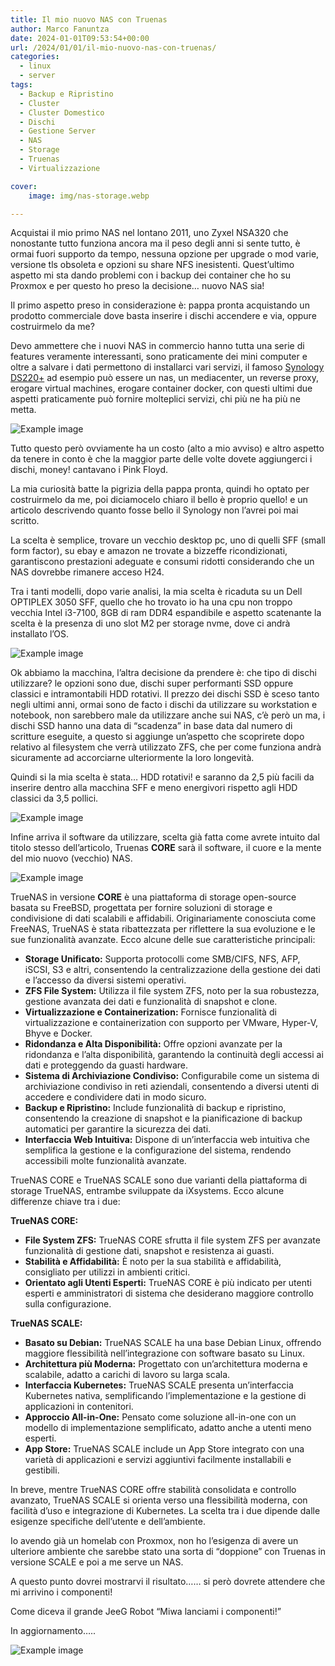 ```yaml
---
title: Il mio nuovo NAS con Truenas
author: Marco Fanuntza
date: 2024-01-01T09:53:54+00:00
url: /2024/01/01/il-mio-nuovo-nas-con-truenas/
categories:
  - linux
  - server
tags:
  - Backup e Ripristino
  - Cluster
  - Cluster Domestico
  - Dischi
  - Gestione Server
  - NAS
  - Storage
  - Truenas
  - Virtualizzazione

cover:
    image: img/nas-storage.webp

---
```


Acquistai il mio primo NAS nel lontano 2011, uno Zyxel NSA320 che nonostante tutto funziona ancora ma il peso degli anni si sente tutto, è ormai fuori supporto da tempo, nessuna opzione per upgrade o mod varie, versione tls obsoleta e opzioni su share NFS inesistenti. Quest&#8217;ultimo aspetto mi sta dando problemi con i backup dei container che ho su Proxmox e per questo ho preso la decisione&#8230; nuovo NAS sia!

Il primo aspetto preso in considerazione è: pappa pronta acquistando un prodotto commerciale dove basta inserire i dischi accendere e via, oppure costruirmelo da me?

Devo ammettere che i nuovi NAS in commercio hanno tutta una serie di features veramente interessanti, sono praticamente dei mini computer e oltre a salvare i dati permettono di installarci vari servizi, il famoso [Synology DS220+](https://amzn.to/3TL6UMe) ad esempio può essere un nas, un mediacenter, un reverse proxy, erogare virtual machines, erogare container docker, con questi ultimi due aspetti praticamente può fornire molteplici servizi, chi più ne ha più ne metta.


![Example image](/img/heading.webp)

Tutto questo però ovviamente ha un costo (alto a mio avviso) e altro aspetto da tenere in conto è che la maggior parte delle volte dovete aggiungerci i dischi, money! cantavano i Pink Floyd.

La mia curiosità batte la pigrizia della pappa pronta, quindi ho optato per costruirmelo da me, poi diciamocelo chiaro il bello è proprio quello! e un articolo descrivendo quanto fosse bello il Synology non l&#8217;avrei poi mai scritto.

La scelta è semplice, trovare un vecchio desktop pc, uno di quelli SFF (small form factor), su ebay e amazon ne trovate a bizzeffe ricondizionati, garantiscono prestazioni adeguate e consumi ridotti considerando che un NAS dovrebbe rimanere acceso H24.

Tra i tanti modelli, dopo varie analisi, la mia scelta è ricaduta su un Dell OPTIPLEX 3050 SFF, quello che ho trovato io ha una cpu non troppo vecchia Intel i3-7100, 8GB di ram DDR4 espandibile e aspetto scatenante la scelta è la presenza di uno slot M2 per storage nvme, dove ci andrà installato l&#8217;OS.

![Example image](/img/server-nas.webp)

Ok abbiamo la macchina, l&#8217;altra decisione da prendere è: che tipo di dischi utilizzare? le opzioni sono due, dischi super performanti SSD oppure classici e intramontabili HDD rotativi. Il prezzo dei dischi SSD è sceso tanto negli ultimi anni, ormai sono de facto i dischi da utilizzare su workstation e notebook, non sarebbero male da utilizzare anche sui NAS, c&#8217;è però un ma, i dischi SSD hanno una data di &#8220;scadenza&#8221; in base data dal numero di scritture eseguite, a questo si aggiunge un&#8217;aspetto che scoprirete dopo relativo al filesystem che verrà utilizzato ZFS, che per come funziona andrà sicuramente ad accorciarne ulteriormente la loro longevità.

Quindi si la mia scelta è stata&#8230; HDD rotativi! e saranno da 2,5 più facili da inserire dentro alla macchina SFF e meno energivori rispetto agli HDD classici da 3,5 pollici.

![Example image](/img/hdd-dischi.webp)

Infine arriva il software da utilizzare, scelta già fatta come avrete intuito dal titolo stesso dell&#8217;articolo, Truenas **CORE** sarà il software, il cuore e la mente del mio nuovo (vecchio) NAS.

![Example image](/img/truenas-logo-color.webp)

TrueNAS in versione **CORE** è una piattaforma di storage open-source basata su FreeBSD, progettata per fornire soluzioni di storage e condivisione di dati scalabili e affidabili. Originariamente conosciuta come FreeNAS, TrueNAS è stata ribattezzata per riflettere la sua evoluzione e le sue funzionalità avanzate. Ecco alcune delle sue caratteristiche principali:

  * **Storage Unificato:** Supporta protocolli come SMB/CIFS, NFS, AFP, iSCSI, S3 e altri, consentendo la centralizzazione della gestione dei dati e l&#8217;accesso da diversi sistemi operativi.
  * **ZFS File System:** Utilizza il file system ZFS, noto per la sua robustezza, gestione avanzata dei dati e funzionalità di snapshot e clone.
  * **Virtualizzazione e Containerization:** Fornisce funzionalità di virtualizzazione e containerization con supporto per VMware, Hyper-V, Bhyve e Docker.
  * **Ridondanza e Alta Disponibilità:** Offre opzioni avanzate per la ridondanza e l&#8217;alta disponibilità, garantendo la continuità degli accessi ai dati e proteggendo da guasti hardware.
  * **Sistema di Archiviazione Condiviso:** Configurabile come un sistema di archiviazione condiviso in reti aziendali, consentendo a diversi utenti di accedere e condividere dati in modo sicuro.
  * **Backup e Ripristino:** Include funzionalità di backup e ripristino, consentendo la creazione di snapshot e la pianificazione di backup automatici per garantire la sicurezza dei dati.
  * **Interfaccia Web Intuitiva:** Dispone di un&#8217;interfaccia web intuitiva che semplifica la gestione e la configurazione del sistema, rendendo accessibili molte funzionalità avanzate.

TrueNAS CORE e TrueNAS SCALE sono due varianti della piattaforma di storage TrueNAS, entrambe sviluppate da iXsystems. Ecco alcune differenze chiave tra i due:

**TrueNAS CORE:**

  * **File System ZFS:** TrueNAS CORE sfrutta il file system ZFS per avanzate funzionalità di gestione dati, snapshot e resistenza ai guasti.
  * **Stabilità e Affidabilità:** È noto per la sua stabilità e affidabilità, consigliato per utilizzi in ambienti critici.
  * **Orientato agli Utenti Esperti:** TrueNAS CORE è più indicato per utenti esperti e amministratori di sistema che desiderano maggiore controllo sulla configurazione.

**TrueNAS SCALE:**

  * **Basato su Debian:** TrueNAS SCALE ha una base Debian Linux, offrendo maggiore flessibilità nell&#8217;integrazione con software basato su Linux.
  * **Architettura più Moderna:** Progettato con un&#8217;architettura moderna e scalabile, adatto a carichi di lavoro su larga scala.
  * **Interfaccia Kubernetes:** TrueNAS SCALE presenta un&#8217;interfaccia Kubernetes nativa, semplificando l&#8217;implementazione e la gestione di applicazioni in contenitori.
  * **Approccio All-in-One:** Pensato come soluzione all-in-one con un modello di implementazione semplificato, adatto anche a utenti meno esperti.
  * **App Store:** TrueNAS SCALE include un App Store integrato con una varietà di applicazioni e servizi aggiuntivi facilmente installabili e gestibili.

In breve, mentre TrueNAS CORE offre stabilità consolidata e controllo avanzato, TrueNAS SCALE si orienta verso una flessibilità moderna, con facilità d&#8217;uso e integrazione di Kubernetes. La scelta tra i due dipende dalle esigenze specifiche dell&#8217;utente e dell&#8217;ambiente.

Io avendo già un homelab con Proxmox, non ho l&#8217;esigenza di avere un ulteriore ambiente che sarebbe stato una sorta di &#8220;doppione&#8221; con Truenas in versione SCALE e poi a me serve un NAS.

A questo punto dovrei mostrarvi il risultato&#8230;&#8230; si però dovrete attendere che mi arrivino i componenti!

Come diceva il grande JeeG Robot &#8220;Miwa lanciami i componenti!&#8221;

In aggiornamento&#8230;..

![Example image](/img/end-japan.webp)

[def]: /static/img/heading.webp
